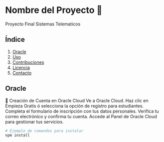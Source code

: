 # Nombre del Proyecto 📡
Proyecto Final Sistemas Telematicos

## Índice

1. [Oracle](#oracle)
2. [Uso](#uso)
3. [Contribuciones](#contribuciones)
4. [Licencia](#licencia)
5. [Contacto](#contacto)

## Oracle

🚀
Creación de Cuenta en Oracle Cloud
Ve a Oracle Cloud.
Haz clic en Empieza Gratis ó selecciona la opción de registro para estudiantes.
Completa el formulario de inscripción con tus datos personales.
Verifica tu correo electrónico y confirma tu cuenta.
Accede al Panel de Oracle Cloud para gestionar tus servicios.

```bash
# Ejemplo de comandos para instalar
npm install
